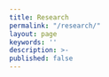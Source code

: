 ```yaml
---
title: Research
permalink: "/research/"
layout: page
keywords: ''
description: >- 
published: false
---
```

